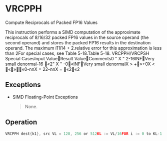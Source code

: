 # VRCPPH

Compute Reciprocals of Packed FP16 Values

This instruction performs a SIMD computation of the approximate reciprocals of 8/16/32 packed FP16 values in the source operand (the second operand) and stores the packed FP16 results in the destination operand.
The maximum  í11 í14 + 2.relative error for this approximation is less than 2For special cases, see Table 5-18.Table 5-18.
VRCPPH/VRCPSH Special CasesInput ValueResult ValueComments0  " X  " 2-16INFVery small denormal-16 «2 " X  " -0«INFVery small denormalX > +»+0X < «»«0-nnX = 22-nnX = «2«2

## Exceptions

- SIMD Floating-Point Exceptions
  > None.

## Operation

```C
VRCPPH dest{k1}, src VL = 128, 256 or 512KL := VL/16FOR i := 0 to KL-1:IF k1[i] or *no writemask*:IF SRC is memory and (EVEX.b = 1):tsrc := src.fp16[0]ELSE:tsrc := src.fp16[i]DEST.fp16[i] := APPROXIMATE(1.0 / tsrc)ELSE IF *zeroing*:DEST.fp16[i] := 0Intel C/C++ Compiler Intrinsic EquivalentVRCPPH __m128h _mm_mask_rcp_ph (__m128h src, __mmask8 k, __m128h a);VRCPPH __m128h _mm_maskz_rcp_ph (__mmask8 k, __m128h a);VRCPPH __m128h _mm_rcp_ph (__m128h a);VRCPPH __m256h _mm256_mask_rcp_ph (__m256h src, __mmask16 k, __m256h a);VRCPPH __m256h _mm256_maskz_rcp_ph (__mmask16 k, __m256h a);VRCPPH __m256h _mm256_rcp_ph (__m256h a);VRCPPH __m512h _mm512_mask_rcp_ph (__m512h src, __mmask32 k, __m512h a);VRCPPH __m512h _mm512_maskz_rcp_ph (__mmask32 k, __m512h a);VRCPPH __m512h _mm512_rcp_ph (__m512h a);
```
